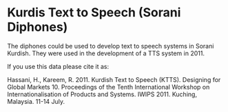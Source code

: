 # Kurdis Text to Speech (Sorani Diphones)

The diphones could be used to develop text to speech systems in Sorani Kurdish.
They were used in the development of a TTS system in 2011.

If you use this data please cite it as:

Hassani, H., Kareem, R. 2011. Kurdish Text to Speech (KTTS). Designing for Global Markets 10. Proceedings of the Tenth International Workshop on Internationalisation of Products and Systems. IWIPS 2011. Kuching, Malaysia. 11-14 July.
